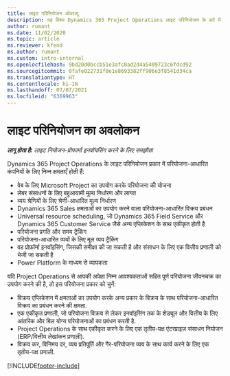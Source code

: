 ```yaml
---
title: लाइट परिनियोजन ओवरव्यू
description: यह विषय Dynamics 365 Project Operations लाइट परिनियोजन के बारे में जानकारी प्रदान करता है.
author: rumant
ms.date: 11/02/2020
ms.topic: article
ms.reviewer: kfend
ms.author: rumant
ms.custom: intro-internal
ms.openlocfilehash: 9bd20d0bccb51e3afc0ad2d4a5409723c6fdcd92
ms.sourcegitcommit: 0fafe022731f0e1e8693382ff906e3f8541d34ca
ms.translationtype: HT
ms.contentlocale: hi-IN
ms.lasthandoff: 07/07/2021
ms.locfileid: "6369963"
---
```

# <a name="lite-deployment-overview"></a>लाइट परिनियोजन का अवलोकन

_**लागू होता है:** लाइट नियोजन-प्रोफार्मा इनवॉयसिंग करने के लिए समझौता_

Dynamics 365 Project Operations के लाइट परिनियोजन प्रकार में परियोजना-आधारित कंपनियों के लिए निम्न क्षमताएँ होती हैं:

- वेब के लिए Microsoft Project का उपयोग करके परियोजना की योजना
- लेबर संसाधनों के लिए बहुआयामी मूल्य निर्धारण और लागत
- व्यय श्रेणियों के लिए श्रेणी-आधारित मूल्य निर्धारण
- Dynamics 365 Sales क्षमताओं का उपयोग करने वाला परियोजना-आधारित विक्रय प्रबंधन
- Universal resource scheduling, जो Dynamics 365 Field Service और Dynamics 365 Customer Service जैसे अन्य एप्लिकेशन के साथ एकीकृत होती है
- परियोजना प्रगति और समय ट्रैकिंग
- परियोजना-आधारित व्ययों के लिए मूल व्यय ट्रैकिंग
- वह प्रोफ़ॉर्मा इनवॉइसिंग, जिसकी समीक्षा की जा सकती है और संसाधन के लिए एक वित्तीय प्रणाली को भेजी जा सकती है
- Power Platform के माध्यम से व्यापकता

यदि Project Operations से आपकी अपेक्षा निम्न आवश्यकताओं सहित पूर्ण परियोजना जीवनचक्र का उपयोग करने की है, तो इस परियोजना प्रकार को चुनें:

- विक्रय एप्लिकेशन में क्षमताओं का उपयोग करके अन्य प्रकार के विक्रय के साथ परियोजना-आधारित विक्रय का प्रबंधन करने की क्षमता.
- एक एकीकृत प्रणाली, जो परियोजना विक्रय से लेकर इनवॉइसिंग तक के शेड्यूल और वित्तीय के लिए आंतरिक और बिल योग्य परियोजनाओं का प्रबंधन करती है.
- Project Operations के साथ एकीकृत करने के लिए एक तृतीय-पक्ष एंटरप्राइज़ संसाधन नियोजन (ERP/वित्तीय लेखांकन प्रणाली).
- विक्रय कर, विनिमय दर, व्यय प्रतिपूर्ति और गैर-परियोजना व्यय के साथ कार्य करने के लिए एक तृतीय-पक्ष प्रणाली.


[!INCLUDE[footer-include](../includes/footer-banner.md)]